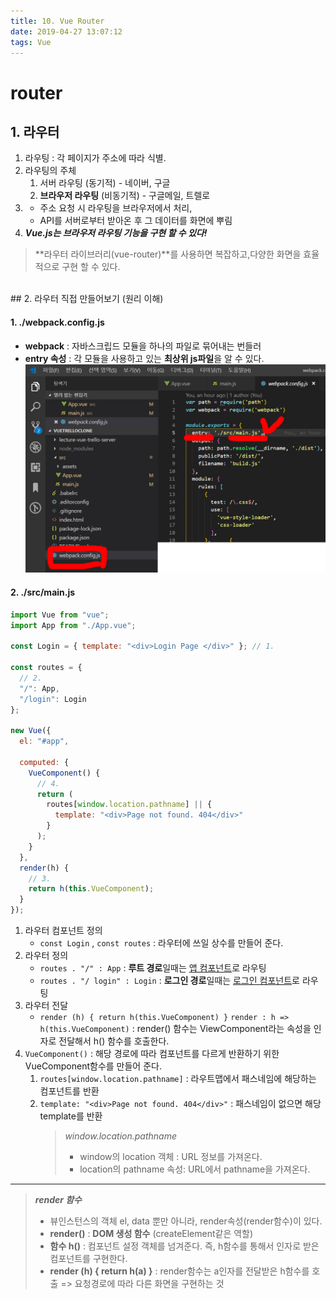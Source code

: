 ```yaml
---
title: 10. Vue Router
date: 2019-04-27 13:07:12
tags: Vue
---
```


# router

## 1. 라우터

1. 라우팅 : 각 페이지가 주소에 따라 식별.
2. 라우팅의 주체
   1. 서버 라우팅 (동기적) - 네이버, 구글
   2. **브라우저 라우팅** (비동기적) - 구글메일, 트렐로
3. - 주소 요청 시 라우팅을 브라우저에서 처리,
   - API를 서버로부터 받아온 후 그 데이터를 화면에 뿌림
4. **_Vue.js는 브라우저 라우팅 기능을 구현 할 수 있다!_**

> **라우터 라이브러리(vue-router)**를 사용하면 복잡하고,다양한 화면을 효율적으로 구현 할 수 있다.

<br/>
## 2. 라우터 직접 만들어보기 (원리 이해)

#### 1. ./webpack.config.js

- **webpack** : 자바스크립드 모듈을 하나의 파일로 묶어내는 번들러
- **entry 속성** : 각 모듈을 사용하고 있는 **최상위 js파일**을 알 수 있다.
  ![webpack](https://github.com/songji1165/songji1165.github.io/blob/build/source/_posts/vue/entry.jpg?raw=true)

#### 2. ./src/main.js

```js
import Vue from "vue";
import App from "./App.vue";

const Login = { template: "<div>Login Page </div>" }; // 1.

const routes = {
  // 2.
  "/": App,
  "/login": Login
};

new Vue({
  el: "#app",

  computed: {
    VueComponent() {
      // 4.
      return (
        routes[window.location.pathname] || {
          template: "<div>Page not found. 404</div>"
        }
      );
    }
  },
  render(h) {
    // 3.
    return h(this.VueComponent);
  }
});
```

1. 라우터 컴포넌트 정의
   - `const Login` , `const routes` : 라우터에 쓰일 상수를 만들어 준다.
2. 라우터 정의
   - `routes . "/" : App` : **루트 경로**일때는 <u>앱 컴포넌트</u>로 라우팅
   - `routes . "/ login" : Login` : **로그인 경로**일때는 <u>로그인 컴포넌트</u>로 라우팅
3. 라우터 전달
   - `render (h) { return h(this.VueComponent) }`
     `render : h => h(this.VueComponent)`
     : render() 함수는 ViewComponent라는 속성을 인자로 전달해서 h() 함수를 호출한다.
4. `VueComponent()` : 해당 경로에 따라 컴포넌트를 다르게 반환하기 위한 VueComponent함수를 만들어 준다.
   1. `routes[window.location.pathname]` : 라우트맵에서 패스네임에 해당하는 컴포넌트를 반환
   2. `template: "<div>Page not found. 404</div>"` : 패스네임이 없으면 해당 template를 반환
      > _window.location.pathname_
      >
      > - window의 location 객체 : URL 정보를 가져온다.
      > - location의 pathname 속성: URL에서 pathname을 가져온다.

---

> **_render 함수_**
>
> - 뷰인스턴스의 객체 el, data 뿐만 아니라, render속성(render함수)이 있다.
> - **render()** : **DOM 생성 함수** (createElement같은 역할)
> - **함수 h()** : 컴포넌트 설정 객체를 넘겨준다. 즉, h함수를 통해서 인자로 받은 컴포넌트를 구현한다.
> - **render (h) { return h(a) }** : render함수는 a인자를 전달받은 h함수를 호출 => 요청경로에 따라 다른 화면을 구현하는 것
